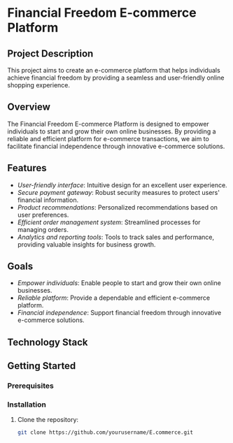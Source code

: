 # Financial Freedom E-commerce Platform

## Project Description

This project aims to create an e-commerce platform that helps individuals achieve financial freedom by providing a seamless and user-friendly online shopping experience.

## Overview

The Financial Freedom E-commerce Platform is designed to empower individuals to start and grow their own online businesses. By providing a reliable and efficient platform for e-commerce transactions, we aim to facilitate financial independence through innovative e-commerce solutions.

## Features

- *User-friendly interface*: Intuitive design for an excellent user experience.
- *Secure payment gateway*: Robust security measures to protect users' financial information.
- *Product recommendations*: Personalized recommendations based on user preferences.
- *Efficient order management system*: Streamlined processes for managing orders.
- *Analytics and reporting tools*: Tools to track sales and performance, providing valuable insights for business growth.

## Goals

- *Empower individuals*: Enable people to start and grow their own online businesses.
- *Reliable platform*: Provide a dependable and efficient e-commerce platform.
- *Financial independence*: Support financial freedom through innovative e-commerce solutions.

## Technology Stack

## Getting Started

### Prerequisites

### Installation

1. Clone the repository:
   ```bash
   git clone https://github.com/yourusername/E.commerce.git
